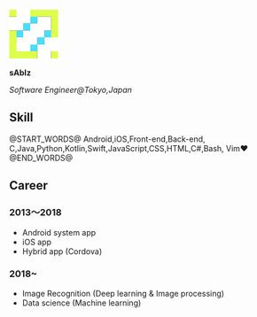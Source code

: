 ![icon](./icon.png)

**sAbIz**

*Software Engineer@Tokyo,Japan*

<div class="contacts">
  <a href="https://twitter.com/t0mu_twit" class="icon-contact">
    <i class="fab fa-twitter fa-2x"></i>
  </a>
  <a href="https://github.com/sabiz" class="icon-contact">
    <i class="fab fa-github fa-2x"></i>
  </a>
  <a href="mailto:bellett@sabiz.jp" class="icon-contact">
    <i class="fas fa-envelope fa-2x"></i>
  </a>
</div>

## Skill
@START_WORDS@
Android,iOS,Front-end,Back-end,
C,Java,Python,Kotlin,Swift,JavaScript,CSS,HTML,C#,Bash,
Vim❤
@END_WORDS@

## Career

### 2013〜2018
- Android system app
- iOS app
- Hybrid app (Cordova)

### 2018~
- Image Recognition (Deep learning & Image processing)
- Data science (Machine learning)


